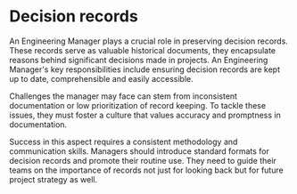 # Decision records

An Engineering Manager plays a crucial role in preserving decision records. These records serve as valuable historical documents, they encapsulate reasons behind significant decisions made in projects. An Engineering Manager's key responsibilities include ensuring decision records are kept up to date, comprehensible and easily accessible.

Challenges the manager may face can stem from inconsistent documentation or low prioritization of record keeping. To tackle these issues, they must foster a culture that values accuracy and promptness in documentation.

Success in this aspect requires a consistent methodology and communication skills. Managers should introduce standard formats for decision records and promote their routine use. They need to guide their teams on the importance of records not just for looking back but for future project strategy as well.